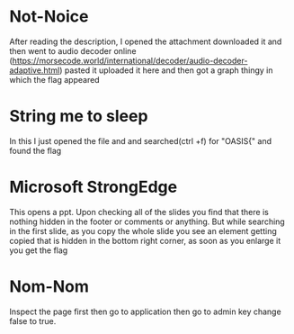 # Not-Noice

After reading the description, I opened the attachment downloaded it and then went to audio decoder online (https://morsecode.world/international/decoder/audio-decoder-adaptive.html) pasted it uploaded it here and then got a graph thingy in which the flag appeared

# String me to sleep

In this I just opened the file and and searched(ctrl +f) for "OASIS{" and found the flag

# Microsoft StrongEdge

This opens a ppt. Upon checking all of the slides you find that there is nothing hidden in the footer or comments or anything. But while searching in the first slide, as you copy the whole slide you see an element getting copied that is hidden in the bottom right corner, as soon as you enlarge it you get the flag

# Nom-Nom

Inspect the page first then go to application then go to admin key change false to true.
